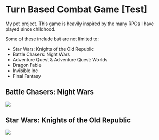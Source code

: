 # Turn Based Combat Game [Test]
My pet project.  This game is heavily inspired by the many RPGs I have played since childhood.

Some of these include but are not limited to:
* Star Wars: Knights of the Old Republic
* Battle Chasers: Night Wars
* Adventure Quest & Adventure Quest: Worlds
* Dragon Fable
* Invisible Inc
* Final Fantasy

## Battle Chasers: Night Wars

![](https://cdn.staticneo.com/ew/thumb/2/2a/Boss_-_Cdrall.jpg/662px-Boss_-_Cdrall.jpg)

## Star Wars: Knights of the Old Republic

![](https://cdn-images-1.medium.com/max/1200/1*7Qz_hlYjCteSsCKTz7hSMA.png)
